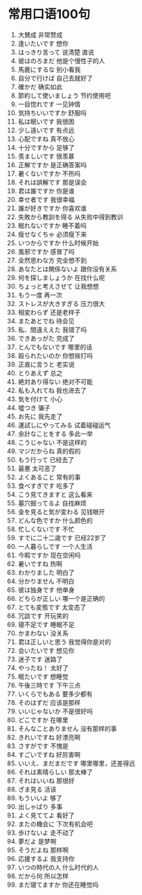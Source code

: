 # 常用口语100句

1. 大賛成  非常赞成
2. 逢いたいです  想你
3. はっきり言って 说清楚 直说
4. 彼はのろまだ  他是个慢性子的人
5. 馬鹿にするな  别小看我
6. 自分で行けば  自己去就好了
7. 確かだ  确实如此
8. 節約して使いましょう  节约使用吧
9. 一目惚れです  一见钟情
10. 気持ちいいですか  舒服吗
11. 私は眠いです  我很困
12. 少し遠いです  有点远
13. 心配ですね  真不放心
14. 十分ですから  足够了
15. 羨ましいです  很羡慕
16. 正解ですか  是正确答案吗
17. 暑くないですか  不热吗
18. それは誤解です  那是误会
19. 君は誰ですか  你是谁
20. 幸せ者です  我很幸福
21. 誰が好きですか  你喜欢谁
22. 失敗から教訓を得る  从失败中得到教训
23. 眠れないですか  睡不着吗
24. 瘦せなくちゃ  必须瘦下来
25. いつからですか  什么时候开始
26. 風邪ですか  感冒了吗
27. 全然思わな方  完全想不到
28. あなたとは関係ないよ  跟你没有关系
29. 何を探しましょうか  在找什么呢
30. ちょっと考えさせて  让我想想
31. もう一度  再一次
32. ストレスが大きすぎる  压力很大
33. 相変わらず  还是老样子
34. またあとでね  待会见
35. 私、間違ええた  我错了吗
36. できあっがた  完成了
37. とんでもないです  哪里的话
38. 殴られたいのか  你想挨打吗
39. 正直に言うと  老实说
40. とりあえず  总之
41. 絶対あり得ない  绝对不可能
42. 私も入れてね  我也进去了
43. 気を付けて  小心
44. 噓つき  骗子
45. お先に  我先走了
46. 運試しにやってみる  试着碰碰运气
47. 余計なことをする  多此一举
48. こうじゃない  不是这样的
49. マジだからね  真的假的
50. もう行って 已经去了
51. 最悪   太可恶了
52. よくあること  常有的事
53. 食べすぎです  吃多了
54. こう見てきますと  这么看来
55. 墓穴掘ってるよ  自找麻烦
56. 金を見ると気が変わる  见钱眼开
57. どんな色ですか  什么颜色的
58. 忙しくないです  不忙
59. すでに二十二歳です  已经22岁了
60. 一人暮らしです  一个人生活
61. 今暇ですか  现在空闲吗
62. 暑いですね  热啊
63. わかりました  明白了
64. 分かりません  不明白
65. 彼は独身です  他单身
66. どちらが正しい  哪一个是正确的
67. とても変態です  太变态了
68. 冗談です  开玩笑的
69. 寝不足です  睡眠不足
70. かまわない  没关系
71. 君は正しいと思う  我觉得你是对的
72. 会いたいです  想见你
73. 迷子です  迷路了
74. やったね！  太好了
75. 眠たいです  想睡觉
76. 午後三時です  下午三点
77. いくらでもある  要多少都有
78. そのはずだ  应该是那样
79. いいじゃないか  不是很好吗
80. どこですか  在哪里
81. そんなことありません  没有那样的事
82. きれいですね  好漂亮啊
83. さすがです  不愧是
84. すごいですね  好厉害啊
85. いいえ、まだまだです  哪里哪里，还差得远
86. それは素晴らしい  那太棒了
87. それはいいね  那很好
88. ざま見る  活该
89. もういいよ  够了
90. 出しゃばり  多事
91. よく見ててよ  看好了
92. またの機会に  下次有机会吧
93. 歩けないよ  走不动了
94. 夢だよ  是梦啊
95. そうだよね  那样啊
96. 応援するよ  我支持你
97. いつの時代の人  什么时代的人
98. だから何  所以怎样
99. まだ寝てますか  你还在睡觉吗
